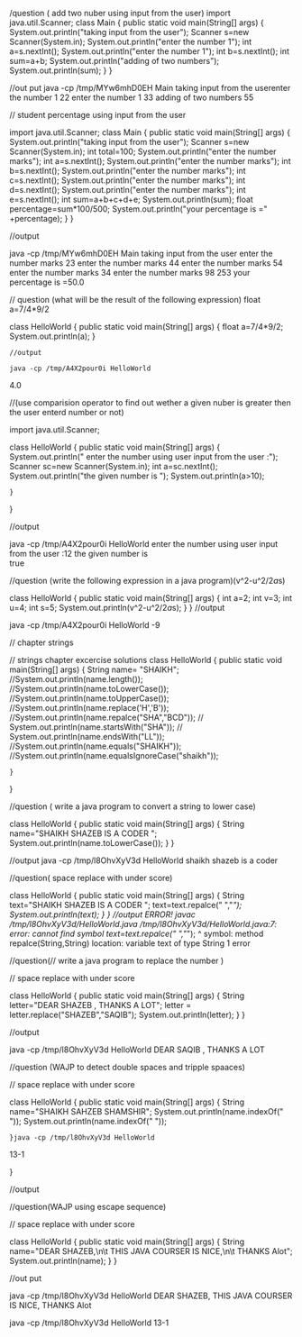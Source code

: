 /question ( add two nuber using input from the user)
import java.util.Scanner;
class Main {
    public static void main(String[] args) {
        System.out.println("taking input from the user");
        Scanner s=new Scanner(System.in);
        System.out.println("enter the number 1");
        int a=s.nextInt();
        System.out.println("enter the number 1");
        int b=s.nextInt();
        int sum=a+b;
        System.out.println("adding of two numbers");
        System.out.println(sum);
    }
}

//out put 
java -cp /tmp/MYw6mhD0EH Main
taking input from the userenter the number 1
22
enter the number 1
33
adding of two numbers
55


// student percentage using input from the user



import java.util.Scanner;
class Main {
    public static void main(String[] args) {
        System.out.println("taking input from the user");
        Scanner s=new Scanner(System.in);
        int total=100;
        System.out.println("enter the number marks");
        int a=s.nextInt();
        System.out.println("enter the number marks");
        int b=s.nextInt();
        System.out.println("enter the number marks");
        int c=s.nextInt();
        System.out.println("enter the number marks");
        int d=s.nextInt();
        System.out.println("enter the number marks");
        int e=s.nextInt();
        int sum=a+b+c+d+e;
        System.out.println(sum);
        float percentage=sum*100/500;
        System.out.println("your percentage is =" +percentage);
        }
}

//output

java -cp /tmp/MYw6mhD0EH Main
taking input from the user
enter the number marks
23
enter the number marks
44
enter the number marks
54
enter the number marks
34
enter the number marks
98
253
your percentage is =50.0

// question (what will be the result of the following expression) float a=7/4*9/2


class HelloWorld {
    public static void main(String[] args) {
        float a=7/4*9/2;
        System.out.println(a);
    }
    
    //output
    
    java -cp /tmp/A4X2pour0i HelloWorld
4.0

//(use comparision operator to find out wether a given nuber is greater then the user enterd number or not)

import java.util.Scanner;

class HelloWorld {
    public static void main(String[] args) {
        System.out.println(" enter the number using user input from the user :");
        Scanner sc=new Scanner(System.in);
        int a=sc.nextInt();
        System.out.println("the given number is  ");
        System.out.println(a>10);
        
    }
}

//output

java -cp /tmp/A4X2pour0i HelloWorld
enter the number using user input from the user :12
the given number is  
true

//question (write the following expression in a java program)(v^2-u^2/2*a*s)

class HelloWorld {
    public static void main(String[] args) {
    int a=2; 
    int v=3;
    int u=4;
    int s=5;
     System.out.println(v^2-u^2/2*a*s);
    }
}
//output

java -cp /tmp/A4X2pour0i HelloWorld
-9

// chapter strings 

// strings chapter excercise solutions
class HelloWorld {
    public static void main(String[] args) {
        String name= "SHAIKH";
        //System.out.println(name.length());
         //System.out.println(name.toLowerCase());
          //System.out.println(name.toUpperCase());
           //System.out.println(name.replace('H','B'));
            //System.out.println(name.repalce("SHA","BCD"));
            // System.out.println(name.startsWith("SHA"));
            // System.out.println(name.endsWith("LL"));
             //System.out.println(name.equals("SHAIKH"));
              //System.out.println(name.equalsIgnoreCase("shaikh"));
            
    }
}

  //question ( write a java program to convert a string to lower case)
  
  class HelloWorld {
    public static void main(String[] args) {
        String name="SHAIKH SHAZEB IS A CODER ";
        System.out.println(name.toLowerCase());
    }
}

//output
java -cp /tmp/l8OhvXyV3d HelloWorld
shaikh shazeb is a coder 

//question( space replace with under score) 

class HelloWorld {
    public static void main(String[] args) {
        String text="SHAIKH SHAZEB IS A CODER ";
        text=text.repalce(" ","_");
        System.out.println(text);
    }
}
//output 
ERROR!
javac /tmp/l8OhvXyV3d/HelloWorld.java
/tmp/l8OhvXyV3d/HelloWorld.java:7: error: cannot find symbol
text=text.repalce(" ","_");
^
symbol:   method repalce(String,String)
location: variable text of type String
1 error

//question(// write a java program to replace the number )

// space replace with under score 

class HelloWorld {
    public static void main(String[] args) {
        String letter="DEAR SHAZEB , THANKS A LOT";
        letter = letter.replace("SHAZEB","SAQIB");
        System.out.println(letter);
    }
}

//output

java -cp /tmp/l8OhvXyV3d HelloWorld
DEAR SAQIB , THANKS A LOT 

//question (WAJP to detect double spaces and tripple spaaces)

// space replace with under score 

class HelloWorld {
    public static void main(String[] args) {
        String name="SHAIKH SAHZEB  SHAMSHIR";
        System.out.println(name.indexOf("  "));
        System.out.println(name.indexOf("   "));
        
    }java -cp /tmp/l8OhvXyV3d HelloWorld
13-1

}

//output

//question(WAJP using escape sequence)

// space replace with under score 

class HelloWorld {
    public static void main(String[] args) {
        String name="DEAR SHAZEB,\n\t THIS JAVA COURSER IS NICE,\n\t THANKS Alot";
        System.out.println(name);
    }
}

//out put

java -cp /tmp/l8OhvXyV3d HelloWorld
DEAR SHAZEB,
	 THIS JAVA COURSER IS NICE,
	 THANKS Alot


java -cp /tmp/l8OhvXyV3d HelloWorld
13-1
